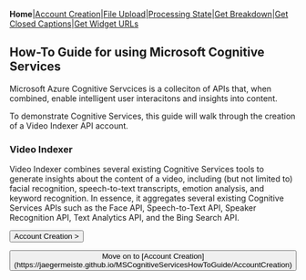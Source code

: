 **Home**|[Account Creation](https://jaegermeiste.github.io/MSCognitiveServicesHowToGuide/AccountCreation)|[File Upload](https://jaegermeiste.github.io/MSCognitiveServicesHowToGuide/FileUpload)|[Processing State](https://jaegermeiste.github.io/MSCognitiveServicesHowToGuide/ProcessingState)|[Get Breakdown](https://jaegermeiste.github.io/MSCognitiveServicesHowToGuide/GetBreakdown)|[Get Closed Captions](https://jaegermeiste.github.io/MSCognitiveServicesHowToGuide/GetWebVTT)|[Get Widget URLs](https://jaegermeiste.github.io/MSCognitiveServicesHowToGuide/GetWidgets)

## How-To Guide for using Microsoft Cognitive Services

Microsoft Azure Cognitive Servcices is a colleciton of APIs that, when combined, enable intelligent user interacitons and insights into content.

To demonstrate Cognitive Services, this guide will walk through the creation of a Video Indexer API account.

### Video Indexer

Video Indexer combines several existing Cognitive Services tools to generate insights about the content of a video, including (but not limited to) facial recognition, speech-to-text transcripts, emotion analysis, and keyword recognition. In essence, it aggregates several existing Cognitive Services APIs such as the Face API, Speech-to-Text API, Speaker Recognition API, Text Analytics API, and the Bing Search API.

<form action="https://jaegermeiste.github.io/MSCognitiveServicesHowToGuide/AccountCreation">
    <input type="submit" value="Account Creation >" />
</form>
<button type="button">Move on to [Account Creation](https://jaegermeiste.github.io/MSCognitiveServicesHowToGuide/AccountCreation)</button>

